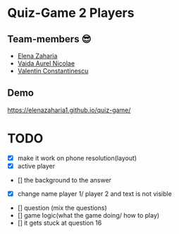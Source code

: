 # Quiz-Game 2 Players

## Team-members 😎

- [Elena Zaharia](https://github.com/elenazaharia1)
- [Vaida Aurel Nicolae](https://github.com/vaidanicu)
- [Valentin Constantinescu](https://github.com/Ipadios12)

## Demo

https://elenazaharia1.github.io/quiz-game/

# TODO

- [x] make it work on phone resolution(layout)
- [x] active player
- [] the background to the answer
- [x] change name player 1/ player 2 and text is not visible
- [] question (mix the questions)
- [] game logic(what the game doing/ how to play)
- [] it gets stuck at question 16
